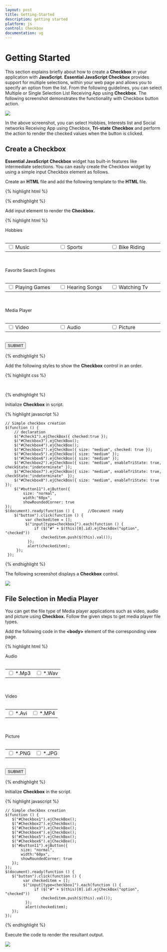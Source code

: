 ```yaml
---
layout: post
title: Getting-Started
description: getting started
platform: js
control: Checkbox
documentation: ug
---
```


# Getting Started

This section explains briefly about how to create a **Checkbox** in your application with **JavaScript**. **Essential JavaScript Checkbox** provides support for multiple selections, within your web page and allows you to specify an option from the list. From the following guidelines, you can select Multiple or Single Selection List Receiving App using **Checkbox**. The following screenshot demonstrates the functionality with Checkbox button action.

![](Getting-Started_images/Getting-Started_img1.png) 

In the above screenshot, you can select Hobbies, Interests list and Social networks Receiving App using Checkbox, **Tri-state** **Checkbox** and perform the action to render the checked values when the button is clicked.

## Create a Checkbox 

**Essential JavaScript** **Checkbox** widget has built-in features like intermediate selections. You can easily create the Checkbox widget by using a simple input Checkbox element as follows.

Create an **HTML** file and add the following template to the **HTML** file.

{% highlight html %}

<!DOCTYPE html>
<html>
   <head>
      <meta name="viewport" content="width=device-width, initial-scale=1.0" charset="utf-8"  />
      <title>Getting Started Essential JS</title>
      <!-- Style sheet for default theme (flat azure) -->
      <lin khref="http://cdn.syncfusion.com/{{ site.releaseversion }}/js/web/flat-azure/ej.web.all.min.css"rel="stylesheet"/>
      <!--Scripts-->
      <script src="http://cdn.syncfusion.com/js/assets/external/jquery-1.10.2.min.js"></script>
      <script src="http://cdn.syncfusion.com/{{ site.releaseversion }}/js/web/ej.web.all.min.js"></script>
      <!--Add custom scripts here -->
   </head>
   <body>
      <!-- Add checkbox element here -->
   </body>
</html>

{% endhighlight %}

Add input element to render the **Checkbox.**

{% highlight html %}

<div class="frame">
   Hobbies <br /><br />
   <table>
        <tr>
            <td class="chkrad">
                <input type="checkbox" id="check1" value="Music" />
                <label for="check1">Music</label>
            </td>
            <td class="chkrad">
                <input type="checkbox" id="Checkbox3" value="Sports" />
                <label for="Checkbox3">Sports</label>
            </td>
            <td class="chkrad">
                <input type="checkbox" id="Checkbox4" value="Bike riding" />
                <label for="Checkbox4" class="clslab">Bike Riding</label>
            </td>
        </tr>
   </table><br /><br />
   Favorite Search Engines<br /><br />
   <table>
        <tr>
            <td class="chkrad">
                <input type="checkbox" id="Checkbox1" value="playing Games" />
                <label for="Checkbox1">Playing Games</label>
            </td>
            <td class="chkrad">
                <input type="checkbox" id="Checkbox5" value="Hearing Songs" />
                <label for="Checkbox5">Hearing Songs</label>
            </td>
            <td class="chkrad">
                <input type="checkbox" id="Checkbox6" value="Watching tv" />
                <label for="Checkbox6">Watching Tv</label>
            </td>
        </tr>
   </table><br /><br />
   Media Player<br /><br />
   <table>
        <tr>
            <td class="chkrad">
                <input type="checkbox" id="Checkbox2" value="Video" />
                <label for="Checkbox2">Video</label>
            </td>
            <td class="chkrad">
                <input type="checkbox" id="Checkbox7" value="Audio" />
                <label for="Checkbox7">Audio</label>
            </td>
            <td class="chkrad">
                <input type="checkbox" id="Checkbox8" value="Picture" />
                <label for="Checkbox8">Picture</label>
            </td>
        </tr>
   </table>
   <br />
   <div>
      <button id="button11">SUBMIT</button>
   </div>
</div>

{% endhighlight %}

Add the following styles to show the **Checkbox** control in an order.

{% highlight css %}

 <style>

  .frame
    {
        width: 80%;
    }
    .chkrad 
    {
        width: 150px;
    }

</style>

{% endhighlight %}

Initialize **Checkbox** in script.

{% highlight javascript %}
    
    // Simple checkbox creation    
    $(function () {
        // declaration
        $("#check1").ejCheckBox({ checked:true });
        $("#Checkbox3").ejCheckBox();
        $("#Checkbox4").ejCheckBox();
        $("#Checkbox1").ejCheckBox({ size: "medium", checked: true });
        $("#Checkbox5").ejCheckBox({ size: "medium" });
        $("#Checkbox6").ejCheckBox({ size: "medium" });
        $("#Checkbox2").ejCheckBox({ size: "medium", enableTriState: true, checkState:"indeterminate" });
        $("#Checkbox7").ejCheckBox({ size: "medium", enableTriState: true, checkState:"indeterminate"  });
        $("#Checkbox8").ejCheckBox({ size: "medium", enableTriState: true });
        $("#button11").ejButton({
            size: "normal",
            width:"60px",
            showRoundedCorner: true
    });
    $(document).ready(function () {      //Document ready
        $("button").click(function () {
             var checkeditem = [];               
             $("input[type=checkbox]").each(function () {
                 if ($("#" + $(this)[0].id).ejCheckBox("option", "checked"))
                    checkeditem.push($(this).val());
              });
              alert(checkeditem);
         });
     });

{% endhighlight %}

The following screenshot displays a **Checkbox** control.


![](Getting-Started_images/Getting-Started_img3.png) 

## File Selection in Media Player

You can get the file type of Media player applications such as video, audio and picture using **Checkbox.** Follow the given steps to get media player file types.

Add the following code in the **&lt;body&gt;** element of the corresponding view page.

{% highlight html %}

  <div class="frame">
   Audio <br /><br />
   <table>
      <tr>
         <td >
            <input type="checkbox"  id="Checkbox1" value="Mp3" />
            <label for="Checkbox1"  >*.Mp3</label>
         </td>
         <td >
            <input type="checkbox"  id="Checkbox2"value= "Wav" />
            <label for="Checkbox2"  >*.Wav</label>
         </td>
      </tr>
   </table>
   <br /><br />
   Video<br /><br />
   <table>
      <tr>
         <td >
            <input type="checkbox" id="Checkbox3" value="Avi" />
            <label for="Checkbox3"  >*.Avi</label>
         </td>
         <td >
            <input type="checkbox" id="Checkbox4" value="MP4" />
            <label for="Checkbox4"  >*.MP4</label>
         </td>
      </tr>
   </table>
   <br /><br />
   Picture<br /><br />
   <table>
      <tr>
         <td>
            <input type="checkbox" id="Checkbox5" value="PNG" />
            <label for="Checkbox5" >*.PNG</label>
         </td>
         <td>
            <input type="checkbox" id="Checkbox6" value="JPG" />
            <label for="Checkbox6" >*.JPG</label>
         </td>
       </tr>
   </table>
   <br />
   <div>
      <button id="button11">SUBMIT</button>
   </div>
</div>

{% endhighlight %}

 Initialize **Checkbox** in the script.

{% highlight javascript %}

    // Simple checkbox creation  
    $(function () {
       $("#Checkbox1").ejCheckBox();
       $("#Checkbox2").ejCheckBox();
       $("#Checkbox3").ejCheckBox();
       $("#Checkbox4").ejCheckBox();
       $("#Checkbox5").ejCheckBox();
       $("#Checkbox6").ejCheckBox();
       $("#button11").ejButton({
           size: "normal",
           width:"60px",
           showRoundedCorner: true
       });
    });
    $(document).ready(function () {
       $("button").click(function () {
    	    var checkeditem = []; 
            $("input[type=checkbox]").each(function () {
                 if ($("#" + $(this)[0].id).ejCheckBox("option", "checked"))
                    checkeditem.push($(this).val());
             });
             alert(checkeditem);
       });
    });

{% endhighlight %}

Execute the code to render the resultant output.

![](Getting-Started_images/Getting-Started_img4.png) 

